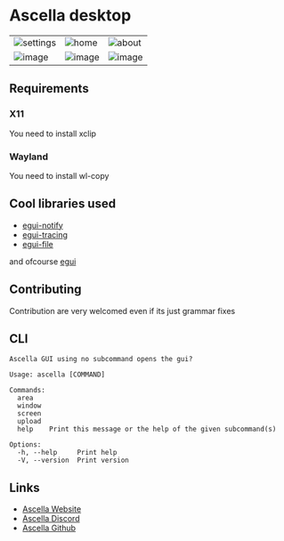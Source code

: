 # Ascella desktop

|                       |                |                 |
| :-------------------- | :------------- | --------------- |
| ![settings][settings] | ![home][home]  | ![about][about] |
| ![image][img1]        | ![image][img2] | ![image][img3]  |

[settings]: https://user-images.githubusercontent.com/72335827/234695281-c09ce67e-eed3-48b6-8089-0120d57dde2f.png
[home]: https://user-images.githubusercontent.com/72335827/234695319-de351b0b-bdde-4461-8434-6c8effb7679d.png
[about]: https://user-images.githubusercontent.com/72335827/234695358-a488d48a-ea89-45b8-8034-dd6476c43a2b.png
[img1]: https://github.com/ascellahost/gui/assets/72335827/33dd2393-4df8-47f7-b92e-0afed6b2cc57
[img2]: https://github.com/ascellahost/gui/assets/72335827/d4e2c81e-a7e3-40db-a254-29e47fb65fe7
[img3]: https://github.com/ascellahost/gui/assets/72335827/2b5c93de-3b69-4984-b871-d6ae4d154e4a

## Requirements

### X11

You need to install xclip

### Wayland

You need to install wl-copy

## Cool libraries used

- [egui-notify](https://github.com/ItsEthra/egui-notify)
- [egui-tracing](https://github.com/grievouz/egui_tracing)
- [egui-file](https://lib.rs/crates/egui_file)

and ofcourse [egui](https://github.com/emilk/egui/)

## Contributing

Contribution are very welcomed even if its just grammar fixes

## CLI

```
Ascella GUI using no subcommand opens the gui?

Usage: ascella [COMMAND]

Commands:
  area
  window
  screen
  upload
  help    Print this message or the help of the given subcommand(s)

Options:
  -h, --help     Print help
  -V, --version  Print version
```

## Links

- [Ascella Website](https://picup.click/)
- [Ascella Discord](https://discord.gg/BDxd9AuHpr)
- [Ascella Github](https://github.com/ascellahost/ascellav3)
